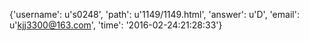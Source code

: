 {'username': u's0248', 'path': u'1149/1149.html', 'answer': u'D', 'email': u'kjj3300@163.com', 'time': '2016-02-24:21:28:33'}